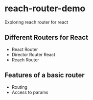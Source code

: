 # reach-router-demo
Exploring reach router for react

## Different Routers for React
- React Router
- Director Router React
- Reach Router

## Features of a basic router
- Routing
- Access to params
